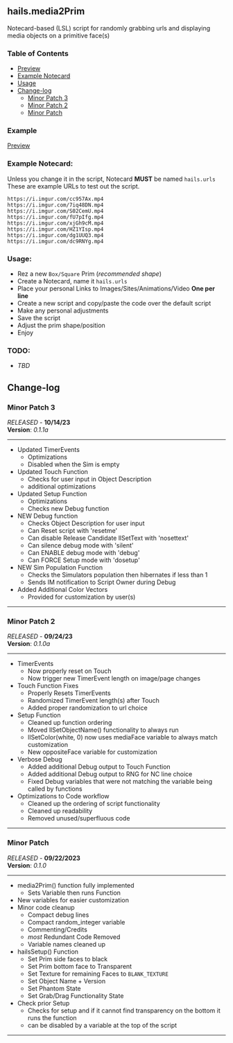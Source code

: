 ## hails.media2Prim

Notecard-based (LSL) script for randomly grabbing urls and displaying media objects on a primitive face(s)

### Table of Contents
- [Preview](#example)
- [Example Notecard](#example-notecard)
- [Usage](#usage)
- [Change-log](#change-log)
   - [Minor Patch 3](#minor-patch-3) 
   - [Minor Patch 2](#minor-patch-2)
   - [Minor Patch](#minor-patch)


### Example

<a href="https://i.imgur.com/lMoRjGc.gif">Preview</a>

### Example Notecard:

Unless you change it in the script, Notecard **MUST** be named `hails.urls`  
These are example URLs to test out the script.
```
https://i.imgur.com/cc957Ax.mp4
https://i.imgur.com/7iq48DN.mp4
https://i.imgur.com/S02CemU.mp4
https://i.imgur.com/fU7pIfg.mp4
https://i.imgur.com/xjGh9cM.mp4
https://i.imgur.com/HZ1YIsp.mp4
https://i.imgur.com/dg1UUQ3.mp4
https://i.imgur.com/dc9RNYg.mp4
```

### Usage:

- Rez a new `Box/Square` Prim (*recommended shape*)
- Create a Notecard, name it `hails.urls`
- Place your personal Links to Images/Sites/Animations/Video **One per line**
- Create a new script and copy/paste the code over the default script
- Make any personal adjustments
- Save the script
- Adjust the prim shape/position
- Enjoy

### TODO:

- *TBD*

  
## Change-log

### Minor Patch 3
*RELEASED* - **10/14/23**  
__Version__: *0.1.1a*  
-  -  -  -  -  -  -  -  -  -
- Updated TimerEvents
   - Optimizations
   - Disabled when the Sim is empty
- Updated Touch Function
   - Checks for user input in Object Description
   - additional optimizations
- Updated Setup Function
   - Optimizations
   - Checks new Debug function
- NEW Debug function
   - Checks Object Description for user input
   - Can Reset script with 'resetme'
   - Can disable Release Candidate llSetText with 'nosettext'
   - Can silence debug mode with 'silent'
   - Can ENABLE debug mode with 'debug'
   - Can FORCE Setup mode with 'dosetup'
- NEW Sim Population Function
   - Checks the Simulators population then hibernates if less than 1
   - Sends IM notification to Script Owner during Debug
- Added Additional Color Vectors
   - Provided for customization by user(s)
-  -  -  -  -  -  -  -  -  -
### Minor Patch 2
*RELEASED* - **09/24/23**  
__Version__: *0.1.0a*  
-  -  -  -  -  -  -  -  -  -
- TimerEvents
   - Now properly reset on Touch
   - Now trigger new TimerEvent length on image/page changes
- Touch Function Fixes
   - Properly Resets TimerEvents
   - Randomized TimerEvent length(s) after Touch
   - Added proper randomization to url choice
- Setup Function
   - Cleaned up function ordering
   - Moved llSetObjectName() functionality to always run
   - llSetColor(white, 0) now uses mediaFace variable to always match customization
   - New oppositeFace variable for customization
- Verbose Debug
   - Added additional Debug output to Touch Function
   - Added additional Debug output to RNG for NC line choice
   - Fixed Debug variables that were not matching the variable being called by functions
- Optimizations to Code workflow
   - Cleaned up the ordering of script functionality
   - Cleaned up readability
   - Removed unused/superfluous code
-  -  -  -  -  -  -  -  -  -
### Minor Patch  
*RELEASED* - **09/22/2023**  
__Version__: *0.1.0*  
-  -  -  -  -  -  -  -  -  -
- media2Prim() function fully implemented
   - Sets Variable then runs Function
- New variables for easier customization
- Minor code cleanup
   - Compact debug lines
   - Compact random_integer variable
   - Commenting/Credits
   - *most* Redundant Code Removed
   - Variable names cleaned up
- hailsSetup() Function
   - Set Prim side faces to black
   - Set Prim bottom face to Transparent
   - Set Texture for remaining Faces to `BLANK_TEXTURE`
   - Set Object Name + Version
   - Set Phantom State
   - Set Grab/Drag Functionality State
- Check prior Setup
   - Checks for setup and if it cannot find transparency on the bottom it runs the function
   - can be disabled by a variable at the top of the script
-  -  -  -  -  -  -  -  -  -
